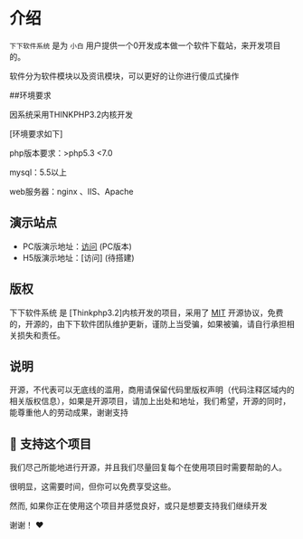 <div class="mp-cu-doc-theme-content">

# 介绍

`下下软件系统` 是为 `小白` 用户提供一个0开发成本做一个软件下载站，来开发项目的。

软件分为软件模块以及资讯模块，可以更好的让你进行傻瓜式操作




##环境要求

因系统采用THINKPHP3.2内核开发

[环境要求如下]

php版本要求：>php5.3 <7.0

mysql：5.5以上

web服务器：nginx 、IIS、Apache




## 演示站点


- PC版演示地址：[访问](http://cs.bchongw.com/)  (PC版本)
- H5版演示地址：[访问]  (待搭建)



## 版权

下下软件系统 是 [Thinkphp3.2]内核开发的项目，采用了 [MIT](https://opensource.org/licenses/MIT) 开源协议，免费的，开源的，由下下软件团队维护更新，谨防上当受骗，如果被骗，请自行承担相关损失和责任。


## 说明

开源，不代表可以无底线的滥用，商用请保留代码里版权声明（代码注释区域内的相关版权信息），如果是开源项目，请加上出处和地址，我们希望，开源的同时，能尊重他人的劳动成果，谢谢支持


## :sparkling_heart: 支持这个项目

我们尽己所能地进行开源，并且我们尽量回复每个在使用项目时需要帮助的人。

很明显，这需要时间，但你可以免费享受这些。

然而, 如果你正在使用这个项目并感觉良好，或只是想要支持我们继续开发





谢谢！ :heart:



</div>

